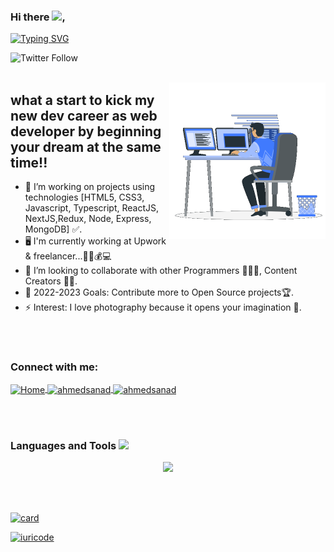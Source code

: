 ### Hi there <img src="https://media.giphy.com/media/hvRJCLFzcasrR4ia7z/giphy.gif" width="35">, 

<a href="https://ahmedsanad.net"><img src="https://readme-typing-svg.herokuapp.com?font=Fira+Code&weight=600&size=25&pause=1000&center=true&width=600&lines=My+name+is+Ahmed+Sanad+%5BWittyCoder%5D" alt="Typing SVG" /></a>

<!-- I'm Ahmed-Sanad [WittyCoder][website] -->


![Twitter Follow](https://img.shields.io/twitter/follow/ahmedsanad1188?color=1DA1F2&logo=twitter&style=for-the-badge)
<br />
<br />

<picture> <img align="right" src="https://github.com/0xAbdulKhalid/0xAbdulKhalid/raw/main/assets/mdImages/Right_Side.gif" width = 250px></picture>

## what a start to kick my new dev career as web developer by beginning your dream at the same time!!

- 🔭 I’m working on projects using technologies [HTML5, CSS3, Javascript, Typescript, ReactJS, NextJS,Redux, Node, Express, MongoDB] ✅.
- 🖥 I'm currently working at Upwork & freelancer...👨🏽💰💻
- 🤝 I’m looking to collaborate with other  Programmers 👨🏽‍💻, Content Creators ✍🏼.
- 🥅 2022-2023 Goals: Contribute more to Open Source projects🏆.
- ⚡ Interest: I love photography because it opens your imagination 📸.
<br />
<br />

### Connect with me:

<a href="https://ahmedsanad.net/"><img align="center" 
  src="https://img.shields.io/website?down_message=offline&style=for-the-badge&up_message=online&url=https://ahmedsanad.net/" height="25"
  alt="Home" />
</a>
<a href="https://www.linkedin.com/in/ahmed-ibrahim-2a0220110/" target="blank"><img align="center"
  src="https://img.shields.io/badge/linkedin-%231DA1F2.svg?style=for-the-badge&logo=linkedin&logoColor=white"
  alt="ahmedsanad" height="30"/>
</a>
<a href="https://twitter.com/ahmedsanad1188" target="blank"><img align="center"
  src="https://img.shields.io/badge/twitter-1DA1F2.svg?style=for-the-badge&logo=twitter&logoColor=white"
  alt="ahmedsanad" height="30"/>
</a>
<!-- 
[<img align="left" alt="ahmedsanad.net" width="22px" src="https://raw.githubusercontent.com/iconic/open-iconic/master/svg/globe.svg" />][website]
[<img align="left" alt="WittyCoder | YouTube" width="22px" src="https://cdn.jsdelivr.net/npm/simple-icons@v3/icons/youtube.svg" />][youtube]
[<img align="left" alt="WittyCoder | Twitter" width="22px" src="https://cdn.jsdelivr.net/npm/simple-icons@v3/icons/twitter.svg" />][twitter]
[<img align="left" alt="WittyCoder | LinkedIn" width="22px" src="https://cdn.jsdelivr.net/npm/simple-icons@v3/icons/linkedin.svg" />][linkedin] -->
<br />
<br />

<div align="center">
  <h3 align="left">Languages and Tools <img src = "https://media2.giphy.com/media/QssGEmpkyEOhBCb7e1/giphy.gif?cid=ecf05e47a0n3gi1bfqntqmob8g9aid1oyj2wr3ds3mg700bl&rid=giphy.gif" width = 32px></h3>
 <p align="center">
  <a href="https://skillicons.dev">
    <img src="https://skillicons.dev/icons?i=html,css,sass,js,react,vite,nextjs,ts,prisma,jest,redux,bootstrap,materialui,tailwind,nodejs,express,mongodb,firebase,heroku,netlify,git,github,c,linux,bash,vscode,figma,xd,markdown" />
  </a>
</p>
</div>
<br />
<br />


<!-- ![Ahmed Sanad-GitHub stats](https://github-readme-stats.vercel.app/api?username=ahmedsanad88&show_icons=true&theme=tokyonight) -->

[![card](https://github-readme-stats.vercel.app/api?username=ahmedsanad88&theme=dracula&show_icons=true)](https://github.com/ahmedsanad88/github-readme-stats)

[![iuricode](https://github-readme-stats.vercel.app/api/top-langs/?username=ahmedsanad88&hide=css&layout=compact&theme=dracula)](https://github.com/ahmedsanad88/github-readme-stats)

<!-- 
<a href="https://github.com/ahmedsanad88/">
  <img width="45%" src="https://github-profile-summary-cards.vercel.app/api/cards/repos-per-language?username=ahmedsanad88&theme=gruvbox&layout=compact&hide_border=true"
  alt="ahmedsanad88 :: Top Langs by repo" />
  <img width="45%" src="https://github-profile-summary-cards.vercel.app/api/cards/most-commit-language?username=ahmedsanad88&theme=gruvbox&layout=compact&hide_border=true"
  alt="ahmedsanad88 :: Top Langs by commit" />
</a>
-->

[Website]: https://ahmedsanad.net/
[twitter]: https://twitter.com/ahmedsanad1188
[youtube]: https://www.youtube.com/channel/UCLQEon2Jx_GiFHnWK6gZ_cw
[linkedin]: https://www.linkedin.com/in/ahmed-ibrahim-2a0220110/
